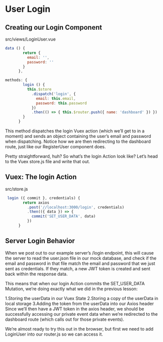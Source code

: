 # User Login

## Creating our Login Component

src/views/LoginUser.vue

```javaScript
data () {
        return {
          email: '',
          password: ''
        }
      },

methods: {
        login () {
          this.$store
            .dispatch('login', {
              email: this.email,
              password: this.password
            })
            .then(() => { this.$router.push({ name: 'dashboard' }) })
        }
      }
```

This method dispatches the login Vuex action (which we’ll get to in a moment) and sends an object containing the user’s email and password when dispatching. Notice how we are then redirecting to the dashboard route, just like our RegisterUser component does.

Pretty straightforward, huh? So what’s the login Action look like? Let’s head to the Vuex store.js file and write that out.

## Vuex: The login Action

src/store.js

```javaScript
 login ({ commit }, credentials) {
        return axios
          .post('//localhost:3000/login', credentials)
          .then(({ data }) => {
            commit('SET_USER_DATA', data)
          })
      }
```

## Server Login Behavior

When we post out to our example server’s /login endpoint, this will cause the server to read the user.json file in our mock database, and check if the email and password in that file match the email and password that we just sent as credentials. If they match, a new JWT token is created and sent back within the response data.

This means that when our login Action commits the SET_USER_DATA Mutation, we’re doing exactly what we did in the previous lesson:

1.Storing the userData in our Vuex State
2.Storing a copy of the userData in local storage
3.Adding the token from the userData into our Axios header
Since we’ll then have a JWT token in the axios header, we should be successfully accessing our private event data when we’re redirected to the dashboard route (which calls out for those private events).

We’re almost ready to try this out in the browser, but first we need to add LoginUser into our router.js so we can access it.
